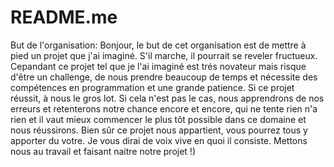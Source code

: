 # README.me
 
But de l'organisation:
Bonjour, le but de cet organisation est de mettre à pied un projet que j'ai imaginé. S'il marche, il pourrait se reveler
fructueux. Cepandant ce projet tel que je l'ai imaginé est trés novateur mais risque d'être un challenge, 
de nous prendre beaucoup de temps et nécessite des compétences en programmation et une grande patience. 
Si ce projet réussit, à nous le gros lot. Si cela n'est pas le cas, nous apprendrons de nos erreurs et
retenterons notre chance encore et encore, qui ne tente rien n'a rien et il vaut mieux commencer le plus tôt possible dans
ce domaine et nous réussirons. Bien sûr ce projet nous appartient, vous pourrez tous y apporter du votre. 
Je vous dirai de voix vive en quoi il consiste. 
Mettons nous au travail et faisant naitre notre projet !)
